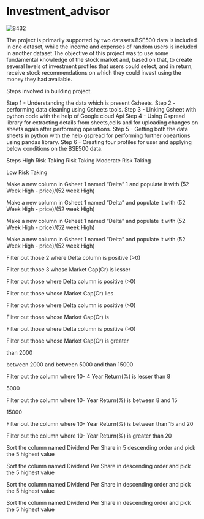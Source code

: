 # Investment_advisor
![8432](https://github.com/SukrutDeshmukh/Investment_advisor/assets/127339353/9c590687-0555-4e05-ac8e-0b0ecb59ea61)

The project is primarily supported by two datasets.BSE500 data is included in one dataset, while the income and expenses of random users is included in another dataset.The objective of this project was to use some fundamental knowledge of the stock market and, based on that, to create several levels of investment profiles that users could select, and in return, receive stock recommendations on which they could invest using the money they had available.

Steps involved in building project.

Step 1 - Understanding the data which is present Gsheets.
Step 2 - performing data cleaning using Gsheets tools.
Step 3 - Linking Gsheet with python code with the help of Google cloud Api
Step 4 - Using Gspread library for extracting details from sheets,cells and for uploading changes on sheets again after performing operations.
Step 5 - Getting both the data sheets in python with the help gspread for performing further opeartions using pandas library.
Step 6 - Creating four profiles for user and applying below conditions on the BSE500 data.

Steps   High Risk Taking	Risk Taking	Moderate Risk
Taking
 

Low Risk Taking
 

 
Make a new column in Gsheet 1 named “Delta”
1	and populate it with (52 Week High - price)/(52 week High)
 
Make a new column in Gsheet 1 named “Delta” and populate it with (52 Week High - price)/(52 week High)
 
Make a new column in Gsheet 1 named “Delta” and populate it with (52 Week High - price)/(52 week High)
 
Make a new column in Gsheet 1 named “Delta” and populate it with (52 Week High - price)/(52 week High)
 

 
Filter out those
2	where Delta column is positive
(>0)

Filter out those
3	whose Market
Cap(Cr) is lesser
 
Filter out those where Delta column is positive (>0)

Filter out those whose Market Cap(Cr) lies
 
Filter out those where Delta column is positive (>0)

Filter out those whose Market Cap(Cr) is
 
Filter out those where Delta column is positive (>0)

Filter out those whose Market Cap(Cr) is greater
 
than 2000
 
between 2000 and between 5000 and than 15000
 


Filter out the column where 10-
4	Year Return(%) is
lesser than 8
 
5000

Filter out the column where 10- Year Return(%) is between 8 and 15
 
15000

Filter out the column where 10- Year Return(%) is between than 15
and 20
 


Filter out the column where 10- Year Return(%) is greater than 20
 

 
Sort the column
named Dividend Per Share in
5	descending order
and pick the 5 highest value
 
Sort the column named Dividend Per Share in descending order and pick the 5 highest value
 
Sort the column named Dividend Per Share in descending order and pick the 5 highest value
 
Sort the column named Dividend Per Share in descending order and pick the 5 highest value

